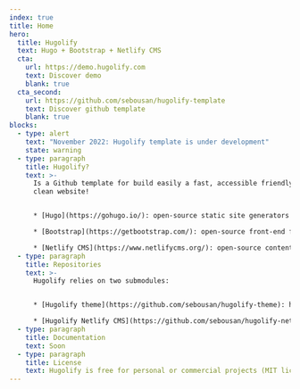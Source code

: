 ```yaml
---
index: true
title: Home
hero:
  title: Hugolify
  text: Hugo + Bootstrap + Netlify CMS
  cta:
    url: https://demo.hugolify.com
    text: Discover demo
    blank: true
  cta_second:
    url: https://github.com/sebousan/hugolify-template
    text: Discover github template
    blank: true
blocks:
  - type: alert
    text: "November 2022: Hugolify template is under development"
    state: warning
  - type: paragraph
    title: Hugolify?
    text: >-
      Is a Github template for build easily a fast, accessible friendly and
      clean website!


      * [Hugo](https://gohugo.io/): open-source static site generators

      * [Bootstrap](https://getbootstrap.com/): open-source front-end framework

      * [Netlify CMS](https://www.netlifycms.org/): open-source content management
  - type: paragraph
    title: Repositories
    text: >-
      Hugolify relies on two submodules:


      * [Hugolify theme](https://github.com/sebousan/hugolify-theme): hugo theme for Hugolify

      * [Hugolify Netlify CMS](https://github.com/sebousan/hugolify-netlify-cms-template): Netlify CMS template for Hugolify
  - type: paragraph
    title: Documentation
    text: Soon
  - type: paragraph
    title: License
    text: Hugolify is free for personal or commercial projects (MIT license).
---
```

